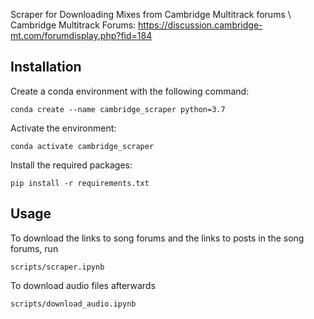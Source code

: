 Scraper for Downloading Mixes from Cambridge Multitrack forums
\\
Cambridge Multitrack Forums: https://discussion.cambridge-mt.com/forumdisplay.php?fid=184 

## Installation
Create a conda environment with the following command:
```
conda create --name cambridge_scraper python=3.7
```
Activate the environment:
```
conda activate cambridge_scraper
```
Install the required packages:
```
pip install -r requirements.txt
```

## Usage
To download the links to song forums and the links to posts in the song forums, run 
```
scripts/scraper.ipynb
```
To download audio files afterwards
```
scripts/download_audio.ipynb
```


